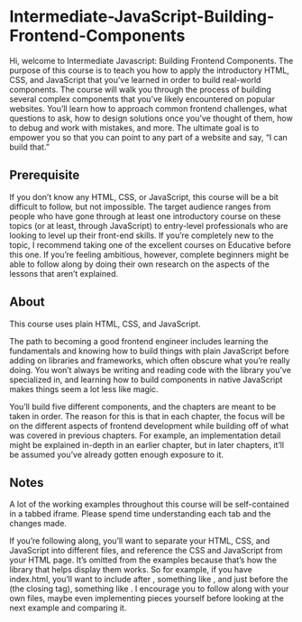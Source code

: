 # Intermediate-JavaScript-Building-Frontend-Components
Hi, welcome to Intermediate Javascript: Building Frontend Components. The purpose of this course is to teach you how to apply the introductory HTML, CSS, and JavaScript that you’ve learned in order to build real-world components. The course will walk you through the process of building several complex components that you’ve likely encountered on popular websites. You’ll learn how to approach common frontend challenges, what questions to ask, how to design solutions once you’ve thought of them, how to debug and work with mistakes, and more. The ultimate goal is to empower you so that you can point to any part of a website and say, “I can build that.”

## Prerequisite
If you don’t know any HTML, CSS, or JavaScript, this course will be a bit difficult to follow, but not impossible. The target audience ranges from people who have gone through at least one introductory course on these topics (or at least, through JavaScript) to entry-level professionals who are looking to level up their front-end skills. If you’re completely new to the topic, I recommend taking one of the excellent courses on Educative before this one. If you’re feeling ambitious, however, complete beginners might be able to follow along by doing their own research on the aspects of the lessons that aren’t explained.

## About

This course uses plain HTML, CSS, and JavaScript.

The path to becoming a good frontend engineer includes learning the fundamentals and knowing how to build things with plain JavaScript before adding on libraries and frameworks, which often obscure what you’re really doing. You won’t always be writing and reading code with the library you’ve specialized in, and learning how to build components in native JavaScript makes things seem a lot less like magic.

You’ll build five different components, and the chapters are meant to be taken in order. The reason for this is that in each chapter, the focus will be on the different aspects of frontend development while building off of what was covered in previous chapters. For example, an implementation detail might be explained in-depth in an earlier chapter, but in later chapters, it’ll be assumed you’ve already gotten enough exposure to it.

## Notes

A lot of the working examples throughout this course will be self-contained in a tabbed iframe. Please spend time understanding each tab and the changes made.

If you’re following along, you’ll want to separate your HTML, CSS, and JavaScript into different files, and reference the CSS and JavaScript from your HTML page. It’s omitted from the examples because that’s how the library that helps display them works. So for example, if you have index.html, you’ll want to include after <head>, something like <link rel="stylesheet" type="text/css" href="./index.css">, and just before the </body> (the closing tag), something like <script src="./index.js"></script>. I encourage you to follow along with your own files, maybe even implementing pieces yourself before looking at the next example and comparing it.

